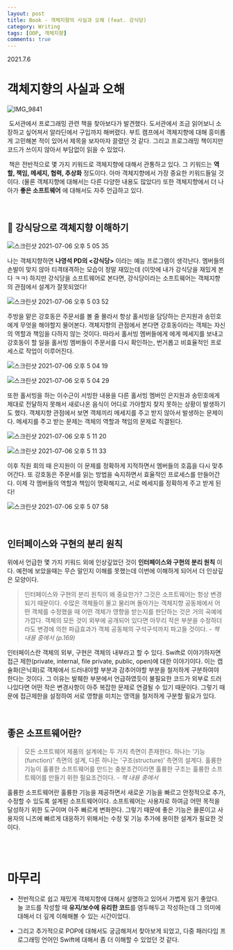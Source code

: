 ```yaml
---
layout: post
title: Book - 객체지향의 사실과 오해 (feat. 강식당)
category: Writing
tags: [OOP, 객체지향]
comments: true
---
```


2021.7.6


# 객체지향의 사실과 오해

![IMG_9841](https://user-images.githubusercontent.com/73867548/124757291-604a3180-df68-11eb-8d96-5da98444f8d8.JPG)

 &nbsp;도서관에서 프로그래밍 관련 책을 찾아보다가 발견했다. 도서관에서 조금 읽어보니 소장하고 싶어져서 알라딘에서 구입까지 해버렸다. 부트 캠프에서 객체지향에 대해 흥미롭게 고민해본 적이 있어서 제목을 보자마자 끌렸던 것 같다. 그리고 프로그래밍 책이지만 코드가 쓰이지 않아서 부담없이 읽을 수 있었다.  <br>

 &nbsp;책은 전반적으로 몇 가지 키워드로 객체지향에 대해서 관통하고 있다. 그 키워드는 **역할, 책임, 메세지, 협력, 추상화** 정도이다. 아마 객체지향에서 가장 중요한 키워드들일 것이다. (물론 객체지향에 대해서는 다른 다양한 내용도 많았다!) 또한 객체지향에서 더 나아가 **좋은 소프트웨어** 에 대해서도 자주 언급하고 있다. 
 
 <br>


 ## 🍗 강식당으로 객체지향 이해하기

![스크린샷 2021-07-06 오후 5 05 35](https://user-images.githubusercontent.com/73867548/124765181-ae633300-df70-11eb-9daa-59a72ce73908.jpg)

 나는 객체지향하면 **나영석 PD의 <강식당>** 이라는 예능 프로그램이 생각난다. 멤버들의 손발이 맞지 않아 티격태격하는 모습이 정말 재밌는데 (이맛에 내가 강식당을 재밌게 본다 ㅋㅋ) 하지만 강식당을 소프트웨어로 본다면, 강식당이라는 소프트웨어는 객체지향의 관점에서 설계가 잘못되었다! 


![스크린샷 2021-07-06 오후 5 03 52](https://user-images.githubusercontent.com/73867548/124765388-deaad180-df70-11eb-95ee-d39f32a091cf.jpg)

주방을 맡은 강호동은 주문서를 볼 줄 몰라서 항상 홀서빙을 담당하는 은지원과 송민호에게 무엇을 해야할지 물어본다. 객체지향의 관점에서 본다면 강호동이라는 객체는 자신의 역할과 책임을 다하지 않는 것이다. 따라서 홀서빙 멤버들에게 에게 메세지를 보내고 강호동이 할 일을 홀서빙 멤버들이 주문서를 다시 확인하는, 번거롭고 비효율적인 프로세스로 작업이 이루어진다.


![스크린샷 2021-07-06 오후 5 04 19](https://user-images.githubusercontent.com/73867548/124765399-e1a5c200-df70-11eb-834a-50964043e679.jpg)

![스크린샷 2021-07-06 오후 5 04 29](https://user-images.githubusercontent.com/73867548/124765419-e7030c80-df70-11eb-8652-06d8fd6914c5.jpg)

또한 홀서빙을 하는 이수근이 서빙한 내용을 다른 홀서빙 멤버인 은지원과 송민호에게 제대로 전달하지 못해서 새로나온 음식이 어디로 가야할지 찾지 못하는 상황이 발생하기도 했다. 객체지향 관점에서 보면 객체끼리 메세지를 주고 받지 않아서 발생하는 문제이다. 메세지를 주고 받는 문제는 객체의 역할과 책임의 문제로 직결된다. <br>

![스크린샷 2021-07-06 오후 5 11 20](https://user-images.githubusercontent.com/73867548/124766207-aa83e080-df71-11eb-8d76-aee2fbcd93ef.jpg)

![스크린샷 2021-07-06 오후 5 11 33](https://user-images.githubusercontent.com/73867548/124766226-afe12b00-df71-11eb-95fb-269d16c165e5.jpg)

이후 직원 회의 때 은지원이 이 문제를 정확하게 지적하면서 멤버들의 호흡을 다시 맞추어간다. 또 강호동은 주문서를 읽는 방법을 숙지하면서 효율적인 프로세스를 만들어간다. 이제 각 멤버들의 역할과 책임이 명확해지고, 서로 메세지를 정확하게 주고 받게 된다!

![스크린샷 2021-07-06 오후 5 07 58](https://user-images.githubusercontent.com/73867548/124768091-57ab2880-df73-11eb-9c0c-4c8d9425643c.jpg)

<br>

## 인터페이스와 구현의 분리 원칙 
위에서 언급한 몇 가지 키워드 외에 인상깊었던 것이 **인터페이스와 구현의 분리 원칙** 이다. 예전에 보았을때는 무슨 말인지 이해를 못했는데 이번에 이해하게 되어서 더 인상깊은 모양이다. 

> 인터페이스와 구현의 분리 원칙이 왜 중요한가? 그것은 소프트웨어는 항상 변경되기 때문이다. 수많은 객체들이 물고 물리며 돌아가는 객체지향 공동체에서 어떤 객체를 수정했을 때 어떤 객체가 영향을 받는지를 판단하는 것은 거의 곡예에 가깝다. 객체의 모든 것이 외부에 공개되어 있다면 아무리 작은 부분을 수정하더라도 변경에 의한 파급효과가 객체 공동체의 구석구석까지 파고들 것이다. *- 책 내용 중에서 (p.169)*

인터페이스란 객체의 외부, 구현은 객체의 내부라고 할 수 있다. Swift로 이야기하자면 접근 제한(private, internal, file private, public, open)에 대한 이야기이다. 이는 캡슐화(은닉화)로 객체에서 드러내야할 부분과 감추어야할 부분을 철저하게 구분하여야 한다는 것이다. 그 이유는 발췌한 부분에서 언급하였듯이 불필요한 코드가 외부로 드러나있다면 어떤 작은 변경사항이 아주 복잡한 문제로 연결될 수 있기 때문이다. 그렇기 때문에 접근제한을 설정하여 서로 영향을 미치는 영역을 철저하게 구분할 필요가 있다. 

<br>

## 좋은 소프트웨어란?

> 모든 소프트웨어 제품의 설계에는 두 가지 측면이 존재한다. 하나는 ‘기능(function)’ 측면의 설계, 다른 하나는 ‘구조(structure)’ 측면의 설계다. 훌륭한 기능이 훌륭한 소프트웨어를 만드는 충분조건이라면 훌륭한 구조는 훌륭한 소프트웨어를 만들기 위한 필요조건이다. *- 책 내용 중에서*

훌륭한 소프트웨어란 훌륭한 기능을 제공하면서 새로운 기능을 빠르고 안정적으로 추가, 수정할 수 있도록 설계된 소프트웨어이다. 소프트웨어는 사용자로 하여금 어떤 목적을 달성하기 위한 도구이며 아주 빠르게 변화한다. 그렇기 때문에 좋은 기능은 물론이고 사용자의 니즈에 빠르게 대응하기 위해서는 수정 및 기능 추가에 용이한 설계가 필요한 것이다. 


<br>
<br>

# 마무리
- 전반적으로 쉽고 재밌게 객체지향에 대해서 설명하고 있어서 가볍게 읽기 좋았다. 늘 코드를 작성할 때 **유지/보수에 유리한 코드**를 염두해두고 작성하는데 그 의미에 대해서 더 깊게 이해해볼 수 있는 시간이었다. 

- 그리고 추가적으로 POP에 대해서도 궁금해져서 찾아보게 되었고, 다중 패러다임 프로그래밍 언어인 Swift에 대해서 좀 더 이해할 수 있었던 것 같다. 


<br>
